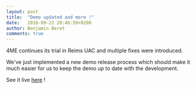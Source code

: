 ```yaml
---
layout: post
title:  "Demo updated and more !"
date:   2016-09-22 20:46:50+0200
author: Benjamin Beret
comments: true
---
```

4ME continues its trial in Reims UAC and multiple fixes were introduced.

We've just implemented a new demo release process which should make it much easier for us to keep the demo up to date with the development.

See it live [here](demo-page) !
